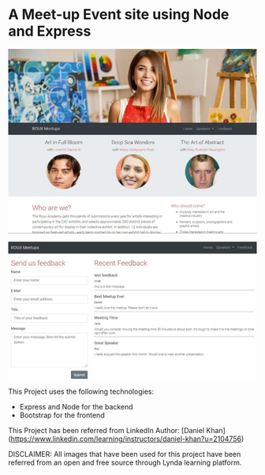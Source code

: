 # A Meet-up Event site using Node and Express

![The main page UI of the Meet-up page](https://github.com/viv96/meetUpSite/blob/master/main_page.JPG)

![The feedback forms for the Event](https://github.com/viv96/meetUpSite/blob/master/feedback.JPG)

This Project uses the following technologies:

- Express and Node for the backend
- Bootstrap for the frontend

This Project has been referred from LinkedIn Author: [Daniel Khan] (https://www.linkedin.com/learning/instructors/daniel-khan?u=2104756)

DISCLAIMER: All images that have been used for this project have been referred from an open and free source through Lynda learning platform.
